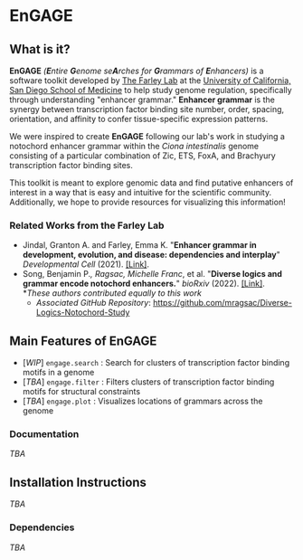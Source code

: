 # EnGAGE

## What is it? 

**EnGAGE** *(**E**ntire **G**enome se**A**rches for **G**rammars of **E**nhancers)* is a software toolkit developed by [The Farley Lab](https://farleylab.com) at the [University of California, San Diego School of Medicine](https://medschool.ucsd.edu/Pages/default.aspx) to help study genome regulation, specifically through understanding "enhancer grammar." **Enhancer grammar** is the synergy between transcription factor binding site number, order, spacing, orientation, and affinity to confer tissue-specific expression patterns. 

We were inspired to create **EnGAGE** following our lab's work in studying a notochord enhancer grammar within the *Ciona intestinalis* genome consisting of a particular combination of Zic, ETS, FoxA, and Brachyury transcription factor binding sites. 

This toolkit is meant to explore genomic data and find putative enhancers of interest in a way that is easy and intuitive for the scientific community. Additionally, we hope to provide resources for visualizing this information!  

### Related Works from the Farley Lab

* Jindal, Granton A. and Farley, Emma K. "**Enhancer grammar in development, evolution, and disease: dependencies and interplay**" *Developmental Cell* (2021). [[Link]](https://www.cell.com/developmental-cell/fulltext/S1534-5807(21)00156-8). 
* Song, Benjamin P.*, Ragsac, Michelle Franc*, et al. "**Diverse logics and grammar encode notochord enhancers.**" *bioRxiv* (2022). [[Link]](https://www.biorxiv.org/content/10.1101/2022.07.25.501440v1). <br>**These authors contributed equally to this work* 
    * *Associated GitHub Repository*: https://github.com/mragsac/Diverse-Logics-Notochord-Study 

## Main Features of EnGAGE

* [*WIP*] `engage.search` : Search for clusters of transcription factor binding motifs in a genome
* [*TBA*] `engage.filter` : Filters clusters of transcription factor binding motifs for structural constraints
* [*TBA*] `engage.plot` : Visualizes locations of grammars across the genome

### Documentation

*TBA* 

## Installation Instructions 

*TBA* 

### Dependencies 

*TBA* 
